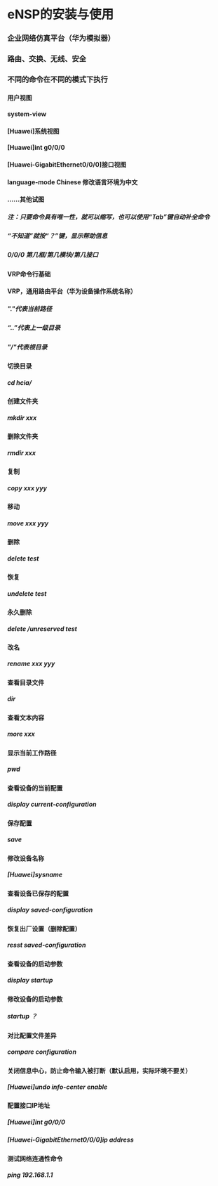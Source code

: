 # eNSP的安装与使用

### 企业网络仿真平台（华为模拟器）

### 路由、交换、无线、安全

### 

### 不同的命令在不同的模式下执行

#### <Huawei>用户视图

#### <Huawei>system-view

#### [Huawei]系统视图

#### [Huawei]int g0/0/0

#### [Huawei-GigabitEthernet0/0/0]接口视图

#### <Huawei>language-mode Chinese 修改语言环境为中文

#### ……其他试图



##### 注：只要命令具有唯一性，就可以缩写，也可以使用“Tab”键自动补全命令

##### “不知道”就按“？”键，显示帮助信息

##### 0/0/0 第几框/第几模块/第几接口



#### VRP命令行基础

#### VRP，通用路由平台（华为设备操作系统名称）

##### "."代表当前路径

##### “..”代表上一级目录

##### "/"代表根目录

#### 切换目录

##### <Huawei>cd  hcia/

#### 创建文件夹

##### <Huawei>mkdir  xxx

#### 删除文件夹

##### <Huawei>rmdir  xxx

#### 复制

##### <Huawei>copy  xxx  yyy

#### 移动

##### <Huawei>move  xxx  yyy

#### 删除

##### <Huawei>delete test

#### 恢复

##### <Huawei>undelete test

#### 永久删除

##### <Huawei>delete  /unreserved   test

#### 改名

##### <Huawei>rename xxx  yyy

#### 查看目录文件

##### <Huawei>dir

#### 查看文本内容

##### <Huawei>more  xxx

#### 显示当前工作路径

##### <Huawei>pwd

#### 查看设备的当前配置

##### <Huawei>display current-configuration

#### 保存配置

##### <Huawei>save

#### 修改设备名称

##### [Huawei]sysname

#### 查看设备已保存的配置

##### <Huawei>display saved-configuration

#### 恢复出厂设置（删除配置）

##### <Huawei>resst saved-configuration

#### 查看设备的启动参数

##### <Huawei>display startup

#### 修改设备的启动参数

##### <Huawei>startup ？

#### 对比配置文件差异

##### <Huawei>compare configuration

#### 关闭信息中心，防止命令输入被打断（默认启用，实际环境不要关）

##### [Huawei]undo info-center enable

#### 配置接口IP地址

##### [Huawei]int g0/0/0

##### [Huawei-GigabitEthernet0/0/0]ip address 

#### 测试网络连通性命令

##### <Huawei>ping 192.168.1.1



##### 